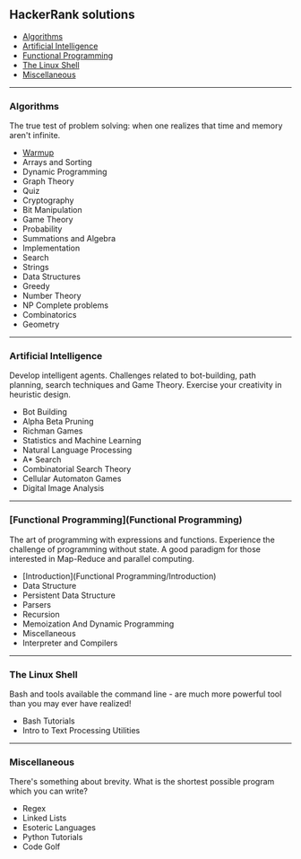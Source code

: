 ## HackerRank solutions

- [Algorithms](#algorithms)
- [Artificial Intelligence](#artificial-intelligence)
- [Functional Programming](#functional-programming)
- [The Linux Shell](#the-linux-shell)
- [Miscellaneous](#miscellaneous)

---
### Algorithms
The true test of problem solving: when one realizes that time and memory aren't infinite.
  - [Warmup](Algorithms/Warmup)
  - Arrays and Sorting
  - Dynamic Programming
  - Graph Theory
  - Quiz
  - Cryptography
  - Bit Manipulation
  - Game Theory
  - Probability
  - Summations and Algebra
  - Implementation
  - Search
  - Strings
  - Data Structures
  - Greedy
  - Number Theory
  - NP Complete problems
  - Combinatorics
  - Geometry

---
### Artificial Intelligence
Develop intelligent agents. Challenges related to bot-building, path planning, search techniques and Game Theory. Exercise your creativity in heuristic design.
  - Bot Building
  - Alpha Beta Pruning
  - Richman Games
  - Statistics and Machine Learning
  - Natural Language Processing
  - A* Search
  - Combinatorial Search Theory
  - Cellular Automaton Games
  - Digital Image Analysis

---
### [Functional Programming](Functional Programming)
The art of programming with expressions and functions. Experience the challenge of programming without state. A good paradigm for those interested in Map-Reduce and parallel computing.
  - [Introduction](Functional Programming/Introduction)
  - Data Structure
  - Persistent Data Structure
  - Parsers
  - Recursion
  - Memoization And Dynamic Programming
  - Miscellaneous
  - Interpreter and Compilers

---
### The Linux Shell
Bash and tools available the command line - are much more powerful tool than you may ever have realized!
  - Bash Tutorials
  - Intro to Text Processing Utilities

---
### Miscellaneous
There's something about brevity. What is the shortest possible program which you can write?
  - Regex
  - Linked Lists
  - Esoteric Languages
  - Python Tutorials
  - Code Golf
